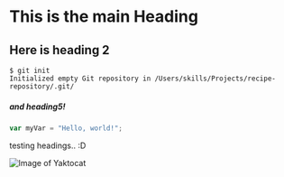 # This is the main Heading
## Here is heading 2
```
$ git init
Initialized empty Git repository in /Users/skills/Projects/recipe-repository/.git/
```
##### and heading5!
``` javascript
var myVar = "Hello, world!";
```

testing headings.. :D

![Image of Yaktocat](https://octodex.github.com/images/yaktocat.png)

